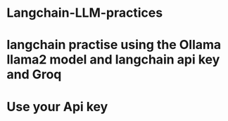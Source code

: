 # Langchain-LLM-practices

# langchain practise using the Ollama llama2 model and langchain api key and Groq

# Use your Api key 
